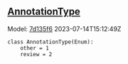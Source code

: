 ## [AnnotationType](https://github.com/spdx/spdx-3-model/blob/main/model/Core/Vocabularies/AnnotationType.md)
Model: [7d135f6](https://github.com/spdx/spdx-3-model/commit/7d135f6b3c1c412e06ae2ca73da3cbbbcdbc5cda) 2023-07-14T15:12:49Z
```
class AnnotationType(Enum):
    other = 1
    review = 2
```
